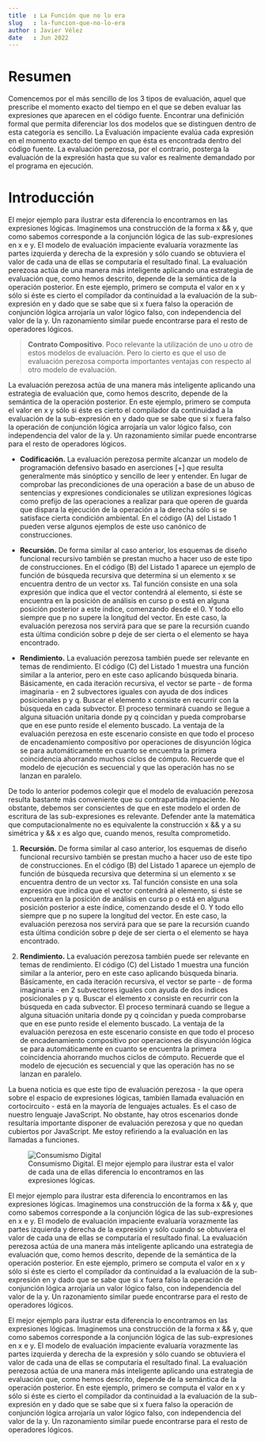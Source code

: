 ```yaml
---
title  : La Función que no lo era
slug   : la-funcion-que-no-lo-era
author : Javier Vélez
date   : Jun 2022
---
```


# Resumen

Comencemos por el más sencillo de los 3 tipos de evaluación, aquel que prescribe el momento exacto del tiempo en el que se deben evaluar las expresiones que aparecen en el código fuente. Encontrar una definición formal que permita diferenciar los dos modelos que se distinguen dentro de esta categoría es sencillo. La Evaluación impaciente evalúa cada expresión en el momento exacto del tiempo en que ésta es encontrada dentro del código fuente. La evaluación perezosa, por el contrario, posterga la evaluación de la expresión hasta que su valor es realmente demandado por el programa en ejecución.

# Introducción

El mejor ejemplo para ilustrar esta diferencia lo encontramos en las expresiones lógicas. Imaginemos una construcción de la forma x && y, que como sabemos corresponde a la conjunción lógica de las sub-expresiones en x e y. El modelo de evaluación impaciente evaluaría vorazmente las partes izquierda y derecha de la expresión y sólo cuando se obtuviera el valor de cada una de ellas se computaría el resultado final. La evaluación perezosa actúa de una manera más inteligente aplicando una estrategia de evaluación que, como hemos descrito, depende de la semántica de la operación posterior. En este ejemplo, primero se computa el valor en x y sólo si éste es cierto el compilador da continuidad a la evaluación de la sub-expresión en y dado que se sabe que si x fuera falso la operación de conjunción lógica arrojaría un valor lógico falso, con independencia del valor de la y. Un razonamiento similar puede encontrarse para el resto de operadores lógicos.

> **Contrato Compositivo**. Poco relevante la utilización de uno u otro de estos modelos de evaluación. Pero lo cierto es que el uso de evaluación perezosa comporta importantes ventajas con respecto al otro modelo de evaluación.

La evaluación perezosa actúa de una manera más inteligente aplicando una estrategia de evaluación que, como hemos descrito, depende de la semántica de la operación posterior. En este ejemplo, primero se computa el valor en x y sólo si éste es cierto el compilador da continuidad a la evaluación de la sub-expresión en y dado que se sabe que si x fuera falso la operación de conjunción lógica arrojaría un valor lógico falso, con independencia del valor de la y. Un razonamiento similar puede encontrarse para el resto de operadores lógicos.

- **Codificación.** La evaluación perezosa permite alcanzar un modelo de programación defensivo basado en aserciones [+] que resulta generalmente más sinóptico y sencillo de leer y entender. En lugar de comprobar las precondiciones de una operación a base de un abuso de sentencias y expresiones condicionales se utilizan expresiones lógicas como prefijo de las operaciones a realizar para que operen de guarda que dispara la ejecución de la operación a la derecha sólo si se satisface cierta condición ambiental. En el código (A) del Listado 1 pueden verse algunos ejemplos de este uso canónico de construcciones.

- **Recursión.** De forma similar al caso anterior, los esquemas de diseño funcional recursivo también se prestan mucho a hacer uso de este tipo de construcciones. En el código (B) del Listado 1 aparece un ejemplo de función de búsqueda recursiva que determina si un elemento x se encuentra dentro de un vector xs. Tal función consiste en una sola expresión que indica que el vector contendrá al elemento, si éste se encuentra en la posición de análisis en curso p o está en alguna posición posterior a este índice, comenzando desde el 0. Y todo ello siempre que p no supere la longitud del vector. En este caso, la evaluación perezosa nos servirá para que se pare la recursión cuando esta última condición sobre p deje de ser cierta o el elemento se haya encontrado.

- **Rendimiento.** La evaluación perezosa también puede ser relevante en temas de rendimiento. El código (C) del Listado 1 muestra una función similar a la anterior, pero en este caso aplicando búsqueda binaria. Básicamente, en cada iteración recursiva, el vector se parte - de forma imaginaria - en 2 subvectores iguales con ayuda de dos índices posicionales p y q. Buscar el elemento x consiste en recurrir con la búsqueda en cada subvector. El proceso terminará cuando se llegue a alguna situación unitaria donde py q coincidan y pueda comprobarse que en ese punto reside el elemento buscado. La ventaja de la evaluación perezosa en este escenario consiste en que todo el proceso de encadenamiento compositivo por operaciones de disyunción lógica se para automáticamente en cuanto se encuentra la primera coincidencia ahorrando muchos ciclos de cómputo. Recuerde que el modelo de ejecución es secuencial y que las operación has no se lanzan en paralelo.

De todo lo anterior podemos colegir que el modelo de evaluación perezosa resulta bastante más conveniente que su contrapartida impaciente. No obstante, debemos ser conscientes de que en este modelo el orden de escritura de las sub-expresiones es relevante. Defender ante la matemática que computacionalmente no es equivalente la construcción x && y a su simétrica y && x es algo que, cuando menos, resulta comprometido.

1. **Recursión.** De forma similar al caso anterior, los esquemas de diseño funcional recursivo también se prestan mucho a hacer uso de este tipo de construcciones. En el código (B) del Listado 1 aparece un ejemplo de función de búsqueda recursiva que determina si un elemento x se encuentra dentro de un vector xs. Tal función consiste en una sola expresión que indica que el vector contendrá al elemento, si éste se encuentra en la posición de análisis en curso p o está en alguna posición posterior a este índice, comenzando desde el 0. Y todo ello siempre que p no supere la longitud del vector. En este caso, la evaluación perezosa nos servirá para que se pare la recursión cuando esta última condición sobre p deje de ser cierta o el elemento se haya encontrado.

2. **Rendimiento.** La evaluación perezosa también puede ser relevante en temas de rendimiento. El código (C) del Listado 1 muestra una función similar a la anterior, pero en este caso aplicando búsqueda binaria. Básicamente, en cada iteración recursiva, el vector se parte - de forma imaginaria - en 2 subvectores iguales con ayuda de dos índices posicionales p y q. Buscar el elemento x consiste en recurrir con la búsqueda en cada subvector. El proceso terminará cuando se llegue a alguna situación unitaria donde py q coincidan y pueda comprobarse que en ese punto reside el elemento buscado. La ventaja de la evaluación perezosa en este escenario consiste en que todo el proceso de encadenamiento compositivo por operaciones de disyunción lógica se para automáticamente en cuanto se encuentra la primera coincidencia ahorrando muchos ciclos de cómputo. Recuerde que el modelo de ejecución es secuencial y que las operación has no se lanzan en paralelo.


La buena noticia es que este tipo de evaluación perezosa - la que opera sobre el espacio de expresiones lógicas, también llamada evaluación en cortocircuito - está en la mayoría de lenguajes actuales. Es el caso de nuestro lenguaje JavaScript. No obstante, hay otros escenarios donde resultaría importante disponer de evaluación perezosa y que no quedan cubiertos por JavaScript. Me estoy refiriendo a la evaluación en las llamadas a funciones.

  <figure>
    <img src="/images/articles/image.01.png" alt="Consumismo Digital">
    <figcaption>Consumismo Digital. El mejor ejemplo para ilustrar esta el valor de cada una de ellas diferencia lo encontramos en las expresiones lógicas.</figcaption>
  </figure>

El mejor ejemplo para ilustrar esta diferencia lo encontramos en las expresiones lógicas. Imaginemos una construcción de la forma x && y, que como sabemos corresponde a la conjunción lógica de las sub-expresiones en x e y. El modelo de evaluación impaciente evaluaría vorazmente las partes izquierda y derecha de la expresión y sólo cuando se obtuviera el valor de cada una de ellas se computaría el resultado final. La evaluación perezosa actúa de una manera más inteligente aplicando una estrategia de evaluación que, como hemos descrito, depende de la semántica de la operación posterior. En este ejemplo, primero se computa el valor en x y sólo si éste es cierto el compilador da continuidad a la evaluación de la sub-expresión en y dado que se sabe que si x fuera falso la operación de conjunción lógica arrojaría un valor lógico falso, con independencia del valor de la y. Un razonamiento similar puede encontrarse para el resto de operadores lógicos.

El mejor ejemplo para ilustrar esta diferencia lo encontramos en las expresiones lógicas. Imaginemos una construcción de la forma x && y, que como sabemos corresponde a la conjunción lógica de las sub-expresiones en x e y. El modelo de evaluación impaciente evaluaría vorazmente las partes izquierda y derecha de la expresión y sólo cuando se obtuviera el valor de cada una de ellas se computaría el resultado final. La evaluación perezosa actúa de una manera más inteligente aplicando una estrategia de evaluación que, como hemos descrito, depende de la semántica de la operación posterior. En este ejemplo, primero se computa el valor en x y sólo si éste es cierto el compilador da continuidad a la evaluación de la sub-expresión en y dado que se sabe que si x fuera falso la operación de conjunción lógica arrojaría un valor lógico falso, con independencia del valor de la y. Un razonamiento similar puede encontrarse para el resto de operadores lógicos.